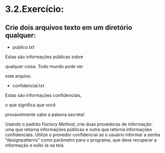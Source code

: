# 3.2.Exercício:


## Crie dois arquivos texto em um diretório qualquer:
- publico.txt

Estas são informações públicas sobre

qualquer coisa. Todo mundo pode ver

este arquivo.


- confidencial.txt

Estas são informações confidenciais,

o que significa que você

provavelmente sabe a palavra secreta!


Usando o padrão *Factory Method*, crie duas provedoras de informação: uma que retorna informações
públicas e outra que retorna informações confidenciais. Utilize o provedor confidencial se o usuário informar
a senha “designpatterns” como parâmetro para o programa, que deve recuperar a informação e exibi-la
na tela.

